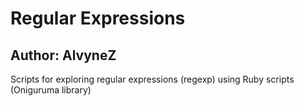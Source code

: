 # Regular Expressions
## Author: AlvyneZ
Scripts for exploring regular expressions (regexp) using Ruby scripts (Oniguruma library)  

